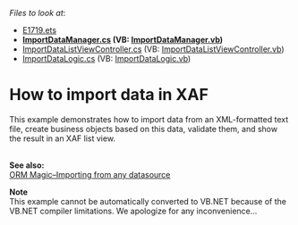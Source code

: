 <!-- default file list -->
*Files to look at*:

* [E1719.ets](./CS/E1719.EasyTests/E1719.ets)
* **[ImportDataManager.cs](./CS/ImportData/ImportDataManager.cs) (VB: [ImportDataManager.vb](./VB/ImportData/ImportDataManager.vb))**
* [ImportDataListViewController.cs](./CS/WinWebSolution.Module/ImportDataListViewController.cs) (VB: [ImportDataListViewController.vb](./VB/WinWebSolution.Module/ImportDataListViewController.vb))
* [ImportDataLogic.cs](./CS/WinWebSolution.Module/ImportDataLogic.cs) (VB: [ImportDataLogic.vb](./VB/WinWebSolution.Module/ImportDataLogic.vb))
<!-- default file list end -->
# How to import data in XAF


<p>This example demonstrates how to import data from an XML-formatted text file, create business objects based on this data, validate them, and show the result in an XAF list view.</p>
<p><strong><br>See also:<br> </strong><a href="http://community.devexpress.com/blogs/eaf/archive/2012/12/29/orm-magic-importing-from-any-datasource.aspx"><u>ORM Magic–Importing from any datasource</u></a></p>
<p><strong>Note</strong><br> This example cannot be automatically converted to VB.NET because of the VB.NET compiler limitations. We apologize for any inconvenience...</p>

<br/>


